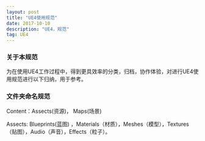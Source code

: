 ```yaml
---
layout: post
title: "UE4使用规范"
date: 2017-10-10
description: "UE4，规范"
tag: UE4
---  
```

### 关于本规范
为在使用UE4工作过程中，得到更具效率的分类，归档，协作体验，对进行UE4使用规范进行以下归纳，用于参考。     
### 文件夹命名规范  
Content：Assects(资源)， Maps(场景)

Assects: Blueprints(蓝图) ，Materials（材质），Meshes（模型），Textures（贴图），Audio（声音），Effects（粒子）。    
